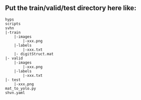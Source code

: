 ## Put the train/valid/test directory here like:

```
hyps
scripts
svhn
|-train
    |-images
        |-xxx.png
    |-labels
        |-xxx.txt
    |- digitStruct.mat
|- valid
    |-images 
        |-xxx.png
    |-labels
        |-xxx.txt
|- test
    |-xxx.png
mat_to_yolo.py
shvn.yaml
```


